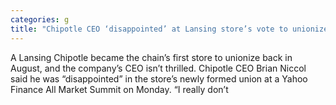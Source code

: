 ```yaml
---
categories: g
title: "Chipotle CEO ‘disappointed’ at Lansing store’s vote to unionize"
---
```


      
      

      
        
  A Lansing Chipotle became the chain’s first store to unionize back in August, and the company’s CEO isn’t thrilled. Chipotle CEO Brian Niccol said he was “disappointed” in the store’s newly formed union at a Yahoo Finance All Market Summit on Monday. “I really don’t